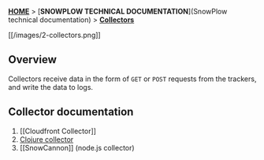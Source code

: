 [**HOME**](Home) > [**SNOWPLOW TECHNICAL DOCUMENTATION**](SnowPlow technical documentation) > [**Collectors**](collectors)

[[/images/2-collectors.png]] 

## Overview 

Collectors receive data in the form of `GET` or `POST` requests from the trackers, and write the data to logs.

## Collector documentation

1. [[Cloudfront Collector]]
2. [Clojure collector](clojure)
3. [[SnowCannon]] (node.js collector)